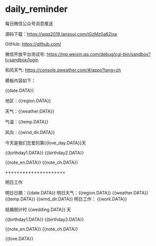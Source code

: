 # daily_reminder
每日微信公众号消息推送


源码下载：https://wqq2019.lanzouj.com/iGzMz0a62ixa

GitHub:
https://github.com/

微信开放平台测试号:
https://mp.weixin.qq.com/debug/cgi-bin/sandbox?t=sandbox/login

和风天气:
https://console.qweather.com/#/apps?lang=zh



模板内容如下：

{{date.DATA}} 

地区：{{region.DATA}} 

天气：{{weather.DATA}} 

气温：{{temp.DATA}} 

风向：{{wind_dir.DATA}} 

今天是我们恋爱的第{{love_day.DATA}}天 

{{birthday1.DATA}} 
{{birthday2.DATA}}


{{note_en.DATA}} 
{{note_ch.DATA}}


+++++++++++++++++++++

明日工作

明日日期：{{date.DATA}}
明日天气：{{region.DATA}}    {{weather.DATA}}    {{temp.DATA}}    {{wind_dir.DATA}}
明日工作： {{work.DATA}}

结婚倒计时 {{wedding.DATA}} 天

{{birthday1.DATA}}
{{birthday2.DATA}}

{{note_en.DATA}}
{{note_ch.DATA}}

{{love.DATA}}



